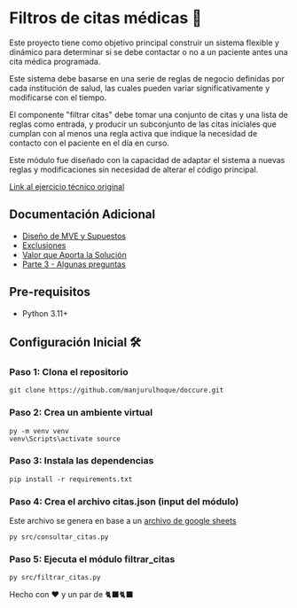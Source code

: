 
# Filtros de citas médicas 🏥

Este proyecto tiene como objetivo principal construir un sistema flexible y dinámico para determinar si se debe contactar o no a un paciente antes una cita médica programada. 

Este sistema debe basarse en una serie de reglas de negocio definidas por cada institución de salud, las cuales pueden variar significativamente y modificarse con el tiempo. 

El componente "filtrar citas" debe tomar una conjunto de citas y una lista de reglas como entrada, y producir un subconjunto de las citas iniciales que cumplan con al menos una regla activa que indique la necesidad de contacto con el paciente en el día en curso. 

Este módulo fue diseñado con la capacidad de adaptar el sistema a nuevas reglas y modificaciones sin necesidad de alterar el código principal.

[Link al ejercicio técnico original](/https://ceroai.notion.site/Ejercicio-Filtros-de-citas-1f12afc1c42d80bb8a04f013a5f050ed#1f12afc1c42d806a87cfd1dd7f380083)

## Documentación Adicional

- [Diseño de MVE y Supuestos](/https://github.com/vvdiaz1/cero_filtro_citas/blob/main/docs/diseno_supuestos.md)
- [Exclusiones](/https://github.com/vvdiaz1/cero_filtro_citas/blob/main/docs/exclusiones.md)
- [Valor que Aporta la Solución](/https://github.com/vvdiaz1/cero_filtro_citas/blob/main/docs/valor.md)
- [Parte 3 - Algunas preguntas](/https://github.com/vvdiaz1/cero_filtro_citas/blob/main/docs/preguntas.md)

## Pre-requisitos
- Python 3.11+
  
## Configuración Inicial 🛠️

### Paso 1: Clona el repositorio
```
git clone https://github.com/manjurulhoque/doccure.git
```

### Paso 2: Crea un ambiente virtual
```
py -m venv venv
venv\Scripts\activate source 
```

### Paso 3: Instala las dependencias
```
pip install -r requirements.txt
```

### Paso 4: Crea el archivo citas.json (input del módulo)
Este archivo se genera en base a un [archivo de google sheets](/https://docs.google.com/spreadsheets/d/1-4MUM3TyGO5rbDo-2fgphXoW_vvNZk96oqJJeMRglmI/edit?usp=sharing)

```
py src/consultar_citas.py
```

### Paso 5: Ejecuta el módulo filtrar_citas 

```
py src/filtrar_citas.py
```

Hecho con ❤️ y un par de 🐈‍⬛🐈‍⬛

<!-- 
### Parameters and Configuration
Environment Variables:
| Environment variable name | Description | Example |
| --- | --- | --- |
| GOOGLE_APPLICATION_CREDENTIALS | This variable represent the local path where the service account token was created previously. | /path/service/account/
| PROJECT_ID | This variable represent the project Id in Google Cloud where this service are going to be runned. | projectId


eg:
```json
{
  "country": "cl",
  "entity": "products",
  "endpoint": "https://api.us-central1.gcp.commercetools.com/adelco-dev/products",
  "output_bucket": "sandbox",
  "output_table": "CT.products",
  "date": "2023/08/25/08",
}
``` -->

<!-- ## Request

`POST /get_ct_products/`

```sh
curl --location 'http://localhost:9666/get_ct_products' \
--header 'Content-Type: application/json' \
--data '{"country":"cl", "entity": "products", "endpoint": "https://api.us-central1.gcp.commercetools.com/adelco-dev/products", "output_bucket": "sandbox", "output_table": "CT.products"}'
```

 -->